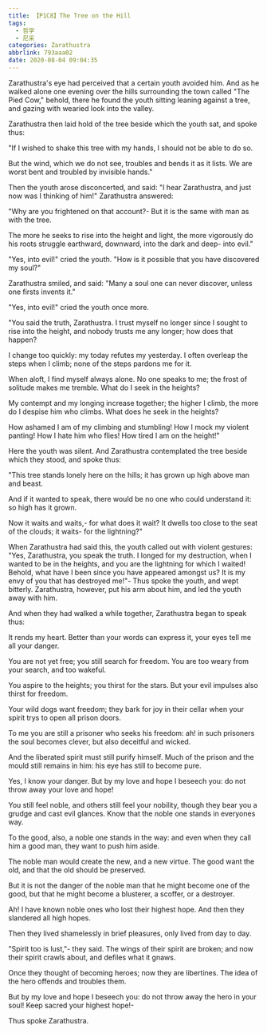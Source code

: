 ```yaml
---
title: 【P1C8】The Tree on the Hill
tags:
  - 哲学
  - 尼采
categories: Zarathustra
abbrlink: 793aaa02
date: 2020-08-04 09:04:35
---
```

Zarathustra's eye had perceived that a certain youth avoided him. And as he walked alone one evening over the hills surrounding the town called "The Pied Cow," behold, there he found the youth sitting leaning against a tree, and gazing with wearied look into the valley.
<!-- more -->
Zarathustra then laid hold of the tree beside which the youth sat, and spoke thus:

"If I wished to shake this tree with my hands, I should not be able to do so.

But the wind, which we do not see, troubles and bends it as it lists. We are worst bent and troubled by invisible hands."

Then the youth arose disconcerted, and said: "I hear Zarathustra, and just now was I thinking of him!" Zarathustra answered:

"Why are you frightened on that account?- But it is the same with man as with the tree.

The more he seeks to rise into the height and light, the more vigorously do his roots struggle earthward, downward, into the dark and deep- into evil."

"Yes, into evil!" cried the youth. "How is it possible that you have discovered my soul?"

Zarathustra smiled, and said: "Many a soul one can never discover, unless one firsts invents it."

"Yes, into evil!" cried the youth once more.

"You said the truth, Zarathustra. I trust myself no longer since I sought to rise into the height, and nobody trusts me any longer; how does that happen?

I change too quickly: my today refutes my yesterday. I often overleap the steps when I climb; none of the steps pardons me for it.

When aloft, I find myself always alone. No one speaks to me; the frost of solitude makes me tremble. What do I seek in the heights?

My contempt and my longing increase together; the higher I climb, the more do I despise him who climbs. What does he seek in the heights?

How ashamed I am of my climbing and stumbling! How I mock my violent panting! How I hate him who flies! How tired I am on the height!"

Here the youth was silent. And Zarathustra contemplated the tree beside which they stood, and spoke thus:

"This tree stands lonely here on the hills; it has grown up high above man and beast.

And if it wanted to speak, there would be no one who could understand it: so high has it grown.

Now it waits and waits,- for what does it wait? It dwells too close to the seat of the clouds; it waits- for the lightning?"

When Zarathustra had said this, the youth called out with violent gestures: "Yes, Zarathustra, you speak the truth. I longed for my destruction, when I wanted to be in the heights, and you are the lightning for which I waited! Behold, what have I been since you have appeared amongst us? It is my envy of you that has destroyed me!"- Thus spoke the youth, and wept bitterly. Zarathustra, however, put his arm about him, and led the youth away with him.

And when they had walked a while together, Zarathustra began to speak thus:

It rends my heart. Better than your words can express it, your eyes tell me all your danger.

You are not yet free; you still search for freedom. You are too weary from your search, and too wakeful.

You aspire to the heights; you thirst for the stars. But your evil impulses also thirst for freedom.

Your wild dogs want freedom; they bark for joy in their cellar when your spirit trys to open all prison doors.

To me you are still a prisoner who seeks his freedom: ah! in such prisoners the soul becomes clever, but also deceitful and wicked.

And the liberated spirit must still purify himself. Much of the prison and the mould still remains in him: his eye has still to become pure.

Yes, I know your danger. But by my love and hope I beseech you: do not throw away your love and hope!

You still feel noble, and others still feel your nobility, though they bear you a grudge and cast evil glances. Know that the noble one stands in everyones way.

To the good, also, a noble one stands in the way: and even when they call him a good man, they want to push him aside.

The noble man would create the new, and a new virtue. The good want the old, and that the old should be preserved.

But it is not the danger of the noble man that he might become one of the good, but that he might become a blusterer, a scoffer, or a destroyer.

Ah! I have known noble ones who lost their highest hope. And then they slandered all high hopes.

Then they lived shamelessly in brief pleasures, only lived from day to day.

"Spirit too is lust,"- they said. The wings of their spirit are broken; and now their spirit crawls about, and defiles what it gnaws.

Once they thought of becoming heroes; now they are libertines. The idea of the hero offends and troubles them.

But by my love and hope I beseech you: do not throw away the hero in your soul! Keep sacred your highest hope!-

Thus spoke Zarathustra.
